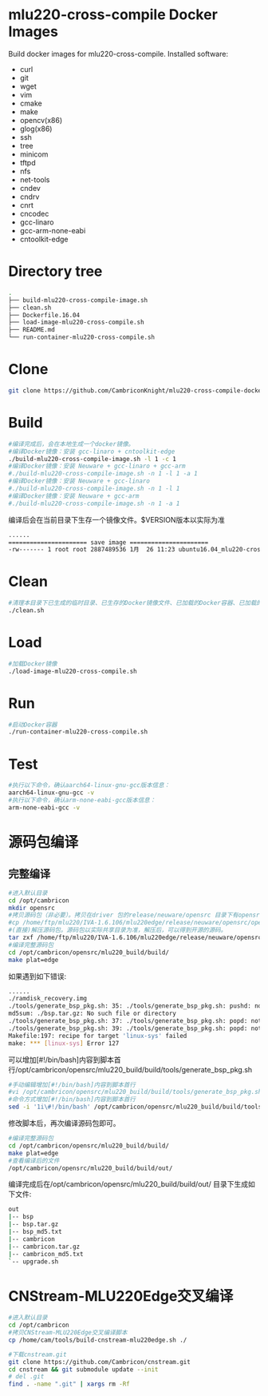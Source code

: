 # mlu220-cross-compile Docker Images #

Build docker images for mlu220-cross-compile.
Installed software:
- curl
- git
- wget
- vim
- cmake
- make
- opencv(x86)
- glog(x86)
- ssh
- tree
- minicom
- tftpd
- nfs
- net-tools
- cndev
- cndrv
- cnrt
- cncodec
- gcc-linaro
- gcc-arm-none-eabi
- cntoolkit-edge

# Directory tree

```bash
.
├── build-mlu220-cross-compile-image.sh
├── clean.sh
├── Dockerfile.16.04
├── load-image-mlu220-cross-compile.sh
├── README.md
└── run-container-mlu220-cross-compile.sh
```

# Clone
```bash
git clone https://github.com/CambriconKnight/mlu220-cross-compile-docker-image.git
```

# Build
```bash
#编译完成后，会在本地生成一个docker镜像。
#编译Docker镜像：安装 gcc-linaro + cntoolkit-edge
./build-mlu220-cross-compile-image.sh -l 1 -c 1
#编译Docker镜像：安装 Neuware + gcc-linaro + gcc-arm
#./build-mlu220-cross-compile-image.sh -n 1 -l 1 -a 1
#编译Docker镜像：安装 Neuware + gcc-linaro
#./build-mlu220-cross-compile-image.sh -n 1 -l 1
#编译Docker镜像：安装 Neuware + gcc-arm
#./build-mlu220-cross-compile-image.sh -n 1 -a 1
```
编译后会在当前目录下生存一个镜像文件。$VERSION版本以实际为准
```bash
......
====================== save image ======================
-rw------- 1 root root 2887489536 1月  26 11:23 ubuntu16.04_mlu220-cross-compile-$VERSION.tar.gz
```

# Clean
```bash
#清理本目录下已生成的临时目录、已生存的Docker镜像文件、已加载的Docker容器、已加载的Docker镜像
./clean.sh
```

# Load
```bash
#加载Docker镜像
./load-image-mlu220-cross-compile.sh
```

# Run
```bash
#启动Docker容器
./run-container-mlu220-cross-compile.sh
```

# Test
```bash
#执⾏以下命令，确认aarch64-linux-gnu-gcc版本信息：
aarch64-linux-gnu-gcc -v
#执⾏以下命令，确认arm-none-eabi-gcc版本信息：
arm-none-eabi-gcc -v
```

# 源码包编译
## 完整编译
```bash
#进入默认目录
cd /opt/cambricon
mkdir opensrc
#拷贝源码包（非必要）。拷贝在driver 包的release/neuware/opensrc ⽬录下有opensrc.tar.gz 压缩⽂件
#cp /home/ftp/mlu220/IVA-1.6.106/mlu220edge/release/neuware/opensrc/opensrc.tar.gz ./
#(直接)解压源码包。源码包以实际共享目录为准，解压后，可以得到开源的源码。
tar zxf /home/ftp/mlu220/IVA-1.6.106/mlu220edge/release/neuware/opensrc/opensrc.tar.gz -C /opt/cambricon/opensrc
#编译完整源码包
cd /opt/cambricon/opensrc/mlu220_build/build/
make plat=edge
```
如果遇到如下错误:
```bash
......
./ramdisk_recovery.img
./tools/generate_bsp_pkg.sh: 35: ./tools/generate_bsp_pkg.sh: pushd: not found
md5sum: ./bsp.tar.gz: No such file or directory
./tools/generate_bsp_pkg.sh: 37: ./tools/generate_bsp_pkg.sh: popd: not found
./tools/generate_bsp_pkg.sh: 39: ./tools/generate_bsp_pkg.sh: popd: not found
Makefile:197: recipe for target 'linux-sys' failed
make: *** [linux-sys] Error 127
```

可以增加[#!/bin/bash]内容到脚本首行/opt/cambricon/opensrc/mlu220_build/build/tools/generate_bsp_pkg.sh
```bash
#手动编辑增加[#!/bin/bash]内容到脚本首行
#vi /opt/cambricon/opensrc/mlu220_build/build/tools/generate_bsp_pkg.sh
#命令方式增加[#!/bin/bash]内容到脚本首行
sed -i '1i\#!/bin/bash' /opt/cambricon/opensrc/mlu220_build/build/tools/generate_bsp_pkg.sh
```

修改脚本后，再次编译源码包即可。
```bash
#编译完整源码包
cd /opt/cambricon/opensrc/mlu220_build/build/
make plat=edge
#查看编译后的文件
/opt/cambricon/opensrc/mlu220_build/build/out/
```

编译完成后在/opt/cambricon/opensrc/mlu220_build/build/out/ ⽬录下⽣成如下⽂件:
```bash
out
|-- bsp
|-- bsp.tar.gz
|-- bsp_md5.txt
|-- cambricon
|-- cambricon.tar.gz
|-- cambricon_md5.txt
`-- upgrade.sh
```

# CNStream-MLU220Edge交叉编译
```bash
#进入默认目录
cd /opt/cambricon
#拷贝CNStream-MLU220Edge交叉编译脚本
cp /home/cam/tools/build-cnstream-mlu220edge.sh ./

#下载cnstream.git
git clone https://github.com/Cambricon/cnstream.git
cd cnstream && git submodule update --init
# del .git
find . -name ".git" | xargs rm -Rf

```